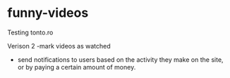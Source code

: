 funny-videos
============

Testing
tonto.ro

Verison 2
-mark videos as watched
- send notifications to users based on the activity they make on the site, or by paying a certain amount of money.

